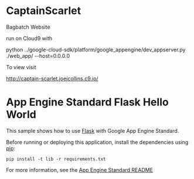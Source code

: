 # CaptainScarlet
Bagbatch Website

run on Cloud9 with 

python ../google-cloud-sdk/platform/google_appengine/dev_appserver.py ./web_app/ --host=0.0.0.0  

To view visit

http://captain-scarlet.joejcollins.c9.io/


# App Engine Standard Flask Hello World

This sample shows how to use [Flask](http://flask.pocoo.org/) with Google App
Engine Standard.

Before running or deploying this application, install the dependencies using
[pip](http://pip.readthedocs.io/en/stable/):

    pip install -t lib -r requirements.txt

For more information, see the [App Engine Standard README](../../README.md)


